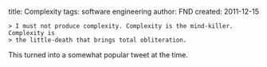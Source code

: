 title: Complexity
tags: software engineering
author: FND
created: 2011-12-15

```intro
> I must not produce complexity. Complexity is the mind-killer. Complexity is
> the little-death that brings total obliteration.
```

This turned into a somewhat popular tweet at the time.
